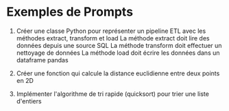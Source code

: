 # Exemples de Prompts

1.  Créer une classe Python pour représenter un pipeline ETL avec les méthodes extract, transform et load
 La méthode extract doit lire des données depuis une source SQL
 La méthode transform doit effectuer un nettoyage de données
 La méthode load doit écrire les données dans un dataframe pandas

2.  Créer une fonction qui calcule la distance euclidienne entre deux points en 2D

3. Implémenter l'algorithme de tri rapide (quicksort) pour trier une liste d'entiers
